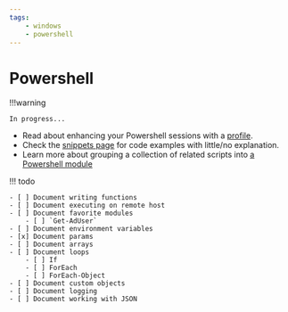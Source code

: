 ```yaml
---
tags:
    - windows
    - powershell
---
```


# Powershell

!!!warning

    In progress...

- Read about enhancing your Powershell sessions with a [profile](./profiles.md).
- Check the [snippets page](./snippets.md) for code examples with little/no explanation.
- Learn more about grouping a collection of related scripts into [a Powershell module](powershell_modules/index.md)

!!! todo

    - [ ] Document writing functions
    - [ ] Document executing on remote host
    - [ ] Document favorite modules
        - [ ] `Get-AdUser`
    - [ ] Document environment variables
    - [x] Document params
    - [ ] Document arrays
    - [ ] Document loops
        - [ ] If
        - [ ] ForEach
        - [ ] ForEach-Object
    - [ ] Document custom objects
    - [ ] Document logging
    - [ ] Document working with JSON

